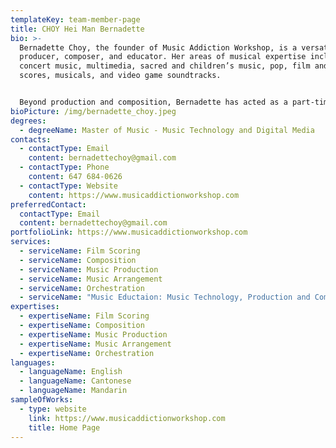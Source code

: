 ```yaml
---
templateKey: team-member-page
title: CHOY Hei Man Bernadette
bio: >-
  Bernadette Choy, the founder of Music Addiction Workshop, is a versatile music
  producer, composer, and educator. Her areas of musical expertise include
  concert music, multimedia, sacred and children’s music, pop, film and TV
  scores, musicals, and video game soundtracks.


  Beyond production and composition, Bernadette has acted as a part-time lecturer at several institutes, curating and teaching music technology, composition, film scoring, and music production modules. Bernadette obtained a Master's degree in Composition of Music for Film and Television from the University of Bristol, U.K. Presently, she is pursuing her second Master's degree in music technology at the University of Toronto.
bioPicture: /img/bernadette_choy.jpeg
degrees:
  - degreeName: Master of Music - Music Technology and Digital Media
contacts:
  - contactType: Email
    content: bernadettechoy@gmail.com
  - contactType: Phone
    content: 647 684-0626
  - contactType: Website
    content: https://www.musicaddictionworkshop.com
preferredContact:
  contactType: Email
  content: bernadettechoy@gmail.com
portfolioLink: https://www.musicaddictionworkshop.com
services:
  - serviceName: Film Scoring
  - serviceName: Composition
  - serviceName: Music Production
  - serviceName: Music Arrangement
  - serviceName: Orchestration
  - serviceName: "Music Eductaion: Music Technology, Production and Composition courses"
expertises:
  - expertiseName: Film Scoring
  - expertiseName: Composition
  - expertiseName: Music Production
  - expertiseName: Music Arrangement
  - expertiseName: Orchestration
languages:
  - languageName: English
  - languageName: Cantonese
  - languageName: Mandarin
sampleOfWorks:
  - type: website
    link: https://www.musicaddictionworkshop.com
    title: Home Page
---
```

